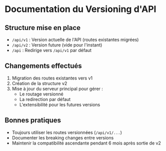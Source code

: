 # Documentation du Versioning d'API

## Structure mise en place
- `/api/v1` : Version actuelle de l'API (routes existantes migrées)
- `/api/v2` : Version future (vide pour l'instant)
- `/api` : Redirige vers `/api/v1` par défaut

## Changements effectués
1. Migration des routes existantes vers v1
2. Création de la structure v2
3. Mise à jour du serveur principal pour gérer :
   - Le routage versionné
   - La redirection par défaut
   - L'extensibilité pour les futures versions

## Bonnes pratiques
- Toujours utiliser les routes versionnées (`/api/v1/...`)
- Documenter les breaking changes entre versions
- Maintenir la compatibilité ascendante pendant 6 mois après sortie de v2
